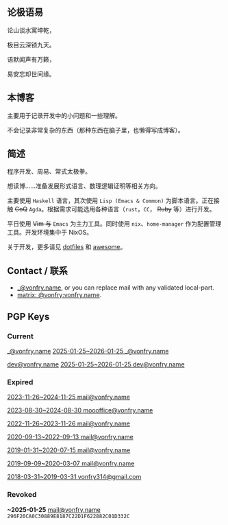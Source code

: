 ---
---

## 论极语易

论山谈水寓坤乾，

极目云深锁九天。

语默闻声有万籁，

易安忘却世间缘。

## 本博客

主要用于记录开发中的小问题和一些理解。

不会记录非常复杂的东西（那种东西在脑子里，也懒得写成博客）。

## 简述

程序开发、周易、常式太极拳。

想读博……准备发展形式语言、数理逻辑证明等相关方向。

主要使用 `Haskell` 语言，其次使用 `Lisp (Emacs & Common)` 为脚本语言。正在接触 ~~CoQ~~
`Agda`。根据需求可能选用各种语言（`rust`，`CC`， ~~Ruby~~ 等）进行开发。

平日使用 ~~Vim 与~~ `Emacs` 为主力工具。同时使用 `nix`、`home-manager` 作为配置管理工具。开发环境集中于 NixOS。

关于开发，更多请见 [dotfiles](https://git.sr.ht/~vonfry/dotfiles) 和 [awesome](https://git.sr.ht/~vonfry/awesome)。

## Contact / 联系

- [_@vonfry.name](mailto:_@vonfry.name), or you can replace mail with any validated local-part.
- [matrix: @vonfry:vonfry.name](https://matrix.to/#/@vonfry:vonfry.name).

## PGP Keys

### Current

[_@vonfry.name](https://keys.openpgp.org/search?q=_@vonfry.name)
[2025-01-25~2026-01-25 _@vonfry.name](https://keys.openpgp.org/verify/8CShHGt7zEh9xYx2vV6ClkblEicdCOh340pXRk2vnm2)

[dev@vonfry.name](https://keys.openpgp.org/search?q=dev@vonfry.name)
[2025-01-25~2026-01-25 dev@vonfry.name](https://keys.openpgp.org/search?q=0DB765391DA85409A89DA2B03DA5AB76AF957A27)

### Expired

[2023-11-26~2024-11-25 mail@vonfry.name](https://keys.openpgp.org/search?q=47C776E389E2BE8D9D8CA4391B81687FBA75D6B5)

[2023-08-30~2024-08-30 moooffice@vonfry.name](https://keys.openpgp.org/search?q=E1BF05A1297B6E5D2487CB48F9D4E1576A3F8A60)

[2022-11-26~2023-11-26 mail@vonfry.name](https://keys.openpgp.org/search?q=E9A68F77F499454FD0AE814FE47DA4B266B726FA)

[2020-09-13~2022-09-13 mail@vonfry.name](https://keys.openpgp.org/search?q=EFE575DBE5AF69DC08A6B334EACFFD3C2B494F13)

[2019-01-31~2020-07-15 mail@vonfry.name](https://keys.openpgp.org/search?q=7CEA08AE02E6F76F)

[2019-09-09~2020-03-07 mail@vonfry.name](https://keys.openpgp.org/search?q=80763355C0BF6934)

[2018-03-31~2019-03-31 vonfry314@gmail.com](https://keys.openpgp.org/search?q=7FC96CE000223B1C)

### Revoked

**~2025-01-25** mail@vonfry.name `296F20CA0C30889E8187C22D1F622882C01D332C`

